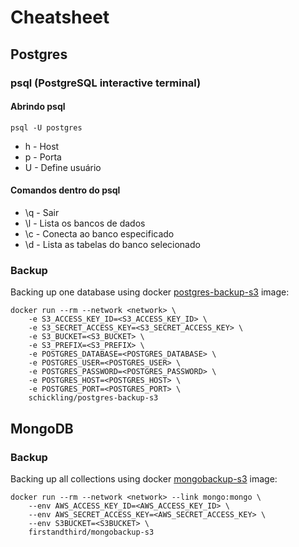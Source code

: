 # Cheatsheet

## Postgres

### psql (PostgreSQL interactive terminal)

#### Abrindo psql
`psql -U postgres`

- h - Host
- p - Porta
- U - Define usuário

#### Comandos dentro do psql
- \q - Sair
- \l - Lista os bancos de dados
- \c <db> - Conecta ao banco especificado
- \d - Lista as tabelas do banco selecionado

### Backup 

Backing up one database using docker [postgres-backup-s3](https://github.com/schickling/dockerfiles/tree/master/postgres-backup-s3) image:

```
docker run --rm --network <network> \
    -e S3_ACCESS_KEY_ID=<S3_ACCESS_KEY_ID> \
    -e S3_SECRET_ACCESS_KEY=<S3_SECRET_ACCESS_KEY> \
    -e S3_BUCKET=<S3_BUCKET> \
    -e S3_PREFIX=<S3_PREFIX> \
    -e POSTGRES_DATABASE=<POSTGRES_DATABASE> \
    -e POSTGRES_USER=<POSTGRES_USER> \
    -e POSTGRES_PASSWORD=<POSTGRES_PASSWORD> \
    -e POSTGRES_HOST=<POSTGRES_HOST> \
    -e POSTGRES_PORT=<POSTGRES_PORT> \
    schickling/postgres-backup-s3
```

## MongoDB

### Backup

Backing up all collections using docker [mongobackup-s3](https://github.com/firstandthird/mongobackup-s3) image:

```
docker run --rm --network <network> --link mongo:mongo \
    --env AWS_ACCESS_KEY_ID=<AWS_ACCESS_KEY_ID> \
    --env AWS_SECRET_ACCESS_KEY=<AWS_SECRET_ACCESS_KEY> \
    --env S3BUCKET=<S3BUCKET> \
    firstandthird/mongobackup-s3
```